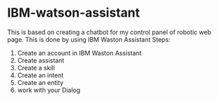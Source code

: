 # IBM-watson-assistant
This is based on creating a chatbot for my control panel of robotic web page. This is done by using IBM Waston Assistant
Steps:
1. Create an account in IBM Waston Assistant
2. Create assistant
3. Create a skill
4. Create an intent
5. Create an entity
6. work with your Dialog
